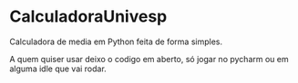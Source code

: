 # CalculadoraUnivesp
Calculadora de media em Python feita de forma simples.

A quem quiser usar deixo o codigo em aberto, só jogar no pycharm ou em alguma idle que vai rodar.
